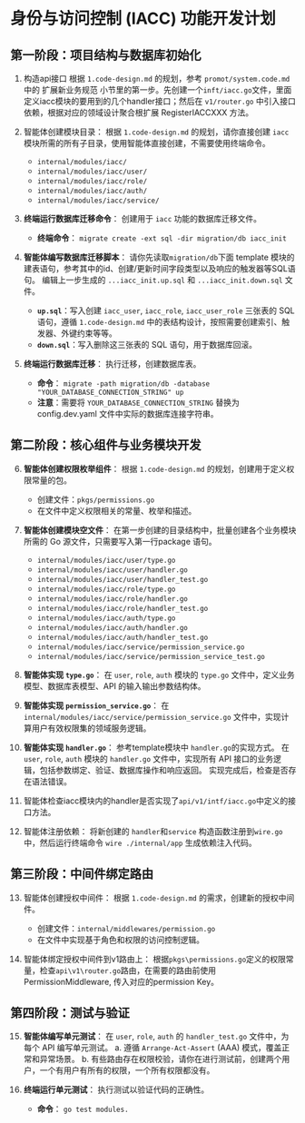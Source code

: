 # 身份与访问控制 (IACC) 功能开发计划

## 第一阶段：项目结构与数据库初始化

1. 构造api接口
    根据 `1.code-design.md` 的规划，参考 `promot/system.code.md`中的 扩展新业务规范 小节里的第一步。先创建一个`inft/iacc.go`文件，里面定义iacc模块的要用到的几个handler接口；然后在 `v1/router.go` 中引入接口依赖，根据对应的领域设计聚合根扩展 RegisterIACCXXX 方法。

2. 智能体创建模块目录：
    根据 `1.code-design.md` 的规划，请你直接创建 `iacc` 模块所需的所有子目录，使用智能体直接创建，不需要使用终端命令。
    *   `internal/modules/iacc/`
    *   `internal/modules/iacc/user/`
    *   `internal/modules/iacc/role/`
    *   `internal/modules/iacc/auth/`
    *   `internal/modules/iacc/service/`

3.  **终端运行数据库迁移命令**：
    创建用于 `iacc` 功能的数据库迁移文件。
    *   **终端命令**： `migrate create -ext sql -dir migration/db iacc_init`

4.  **智能体编写数据库迁移脚本**：
    请你先读取`migration/db`下面 template 模块的建表语句，参考其中的id、创建/更新时间字段类型以及响应的触发器等SQL语句。
    编辑上一步生成的 `...iacc_init.up.sql` 和 `...iacc_init.down.sql` 文件。
    *   **`up.sql`**：写入创建 `iacc_user`, `iacc_role`, `iacc_user_role` 三张表的 SQL 语句，遵循 `1.code-design.md` 中的表结构设计，按照需要创建索引、触发器、外键约束等等。
    *   **`down.sql`**：写入删除这三张表的 SQL 语句，用于数据库回滚。

5.  **终端运行数据库迁移**：
    执行迁移，创建数据库表。
    *   **命令**： `migrate -path migration/db -database "YOUR_DATABASE_CONNECTION_STRING" up`
    *   **注意**：需要将 `YOUR_DATABASE_CONNECTION_STRING` 替换为 config.dev.yaml 文件中实际的数据库连接字符串。

## 第二阶段：核心组件与业务模块开发

6.  **智能体创建权限枚举组件**：
    根据 `1.code-design.md` 的规划，创建用于定义权限常量的包。
    *   创建文件：`pkgs/permissions.go`
    *   在文件中定义权限相关的常量、枚举和描述。

7.  **智能体创建模块空文件**：
    在第一步创建的目录结构中，批量创建各个业务模块所需的 Go 源文件，只需要写入第一行package 语句。
    *   `internal/modules/iacc/user/type.go`
    *   `internal/modules/iacc/user/handler.go`
    *   `internal/modules/iacc/user/handler_test.go`
    *   `internal/modules/iacc/role/type.go`
    *   `internal/modules/iacc/role/handler.go`
    *   `internal/modules/iacc/role/handler_test.go`
    *   `internal/modules/iacc/auth/type.go`
    *   `internal/modules/iacc/auth/handler.go`
    *   `internal/modules/iacc/auth/handler_test.go`
    *   `internal/modules/iacc/service/permission_service.go`
    *   `internal/modules/iacc/service/permission_service_test.go`

8.  **智能体实现 `type.go`**：
    在 `user`, `role`, `auth` 模块的 `type.go` 文件中，定义业务模型、数据库表模型、API 的输入输出参数结构体。

9.  **智能体实现 `permission_service.go`**：
    在 `internal/modules/iacc/service/permission_service.go` 文件中，实现计算用户有效权限集的领域服务逻辑。

10. **智能体实现 `handler.go`**：
    参考template模块中 `handler.go`的实现方式。
    在 `user`, `role`, `auth` 模块的 `handler.go` 文件中，实现所有 API 接口的业务逻辑，包括参数绑定、验证、数据库操作和响应返回。
    实现完成后，检查是否存在语法错误。

11. 智能体检查iacc模块内的handler是否实现了`api/v1/intf/iacc.go`中定义的接口方法。

12. 智能体注册依赖：
    将新创建的 `handler`和`service` 构造函数注册到`wire.go`中，然后运行终端命令 `wire ./internal/app` 生成依赖注入代码。

## 第三阶段：中间件绑定路由

13. 智能体创建授权中间件：
    根据 `1.code-design.md` 的需求，创建新的授权中间件。
    *   创建文件：`internal/middlewares/permission.go`
    *   在文件中实现基于角色和权限的访问控制逻辑。

14. 智能体绑定授权中间件到v1路由上：
    根据`pkgs\permissions.go`定义的权限常量，检查`api\v1\router.go`路由，在需要的路由前使用PermissionMiddleware, 传入对应的permission Key。


## 第四阶段：测试与验证

15. **智能体编写单元测试**：
    在 `user`, `role`, `auth` 的 `handler_test.go` 文件中，为每个 API 编写单元测试。
    a. 遵循 `Arrange-Act-Assert` (AAA) 模式，覆盖正常和异常场景。
    b. 有些路由存在权限校验，请你在进行测试前，创建两个用户，一个有用户有所有的权限，一个所有权限都没有。

16. **终端运行单元测试**：
    执行测试以验证代码的正确性。
    *   **命令**： `go test modules.`

